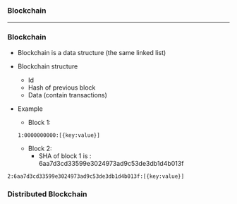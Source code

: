 ### Blockchain


--------------------------------------------------------------------

### Blockchain
* Blockchain is a data structure (the same linked list)
* Blockchain structure
  * Id
  * Hash of previous block
  * Data (contain transactions)
 
* Example
  * Block 1: 

  ```
  1:0000000000:[{key:value}]
  ```

  * Block 2: 
    * SHA of block 1 is : 6aa7d3cd33599e3024973ad9c53de3db1d4b013f

```
2:6aa7d3cd33599e3024973ad9c53de3db1d4b013f:[{key:value}]
```

### Distributed Blockchain
